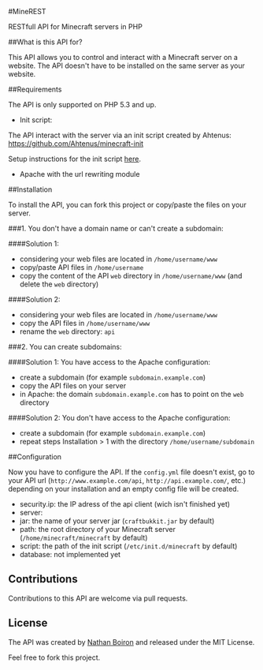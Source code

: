 #MineREST

RESTfull API for Minecraft servers in PHP

##What is this API for?

This API allows you to control and interact with a Minecraft server
on a website.
The API doesn't have to be installed on the same server as your website.

##Requirements

The API is only supported on PHP 5.3 and up.

 * Init script:

The API interact with the server via an init script created by Ahtenus:
https://github.com/Ahtenus/minecraft-init

Setup instructions for the init script [here](https://github.com/Ahtenus/minecraft-init/blob/master/readme.markdown).

 * Apache with the url rewriting module

##Installation

To install the API, you can fork this project or copy/paste the files
on your server.

###1. You don't have a domain name or can't create a subdomain:

####Solution 1:

 * considering your web files are located in `/home/username/www`
 * copy/paste API files in `/home/username`
 * copy the content of the API `web` directory in `/home/username/www` (and delete the `web` directory)

####Solution 2:

 * considering your web files are located in `/home/username/www`
 * copy the API files in `/home/username/www`
 * rename the `web` directory: `api`

###2. You can create subdomains:

####Solution 1: You have access to the Apache configuration:

 * create a subdomain (for example `subdomain.example.com`)
 * copy the API files on your server
 * in Apache: the domain `subdomain.example.com` has to point on the `web` directory

####Solution 2: You don't have access to the Apache configuration:
 * create a subdomain (for example `subdomain.example.com`)
 * repeat steps Installation > 1 with the directory `/home/username/subdomain`

##Configuration

Now you have to configure the API. If the `config.yml` file doesn't exist,
go to your API url (`http://www.example.com/api`, `http://api.example.com/`, etc.)
depending on your installation and an empty config file will be created.

 * security.ip: the IP adress of the api client (wich isn't finished yet)
 * server:
  * jar: the name of your server jar (`craftbukkit.jar` by default)
  * path: the root directory of your Minecraft server (`/home/minecraft/minecraft` by default)
  * script: the path of the init script (`/etc/init.d/minecraft` by default)
 * database: not implemented yet

## Contributions

Contributions to this API are welcome via pull requests.

## License

The API was created by [Nathan Boiron](http://mopolo.fr) and released under the MIT License.

Feel free to fork this project.